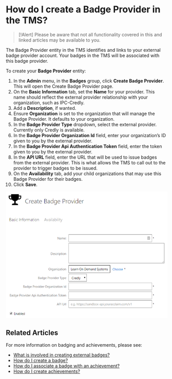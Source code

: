 # How do I create a Badge Provider in the TMS?

> [!Alert] Please be aware that not all functionality covered in this and linked articles may be available to you.

The Badge Provider entity in the TMS identifies and links to your external badge provider account. Your badges in the TMS will be associated with this badge provider. 

To create your **Badge Provider** entity:
1. In the **Admin** menu, in the **Badges** group, click **Create Badge Provider**. This will open the Create Badge Provider page.
1. On the **Basic Information** tab, set the **Name** for your provider. This name should reflect the external provider relationship with your organization, such as IPC-Credly.
1. Add a **Description**, if wanted.
1. Ensure **Organization** is set to the organization that will manage the Badge Provider. It defaults to your organization.
1. In the **Badge Provider Type** dropdown, select the external provider. Currently only Credly is available.
1. In the **Badge Provider Organization Id** field, enter your organization’s ID given to you by the external provider. 
1. In the **Badge Provider Api Authentication Token** field, enter the token given to you by the external provider.
1. In the **API URL** field, enter the URL that will be used to issue badges from the external provider. This is what allows the TMS to call out to the provider to trigger badges to be issued.
1. On the **Availability** tab, add your child organizations that may use this Badge Provider for their badges.
1. Click **Save**.

![](/tms/images/create-badge-provider-image.png)

## Related Articles

For more information on badging and achievements, please see:

- [What is involved in creating external badges?](badge-process.md)
- [How do I create a badge?](create-badge.md)
- [How do I associate a badge with an achievement?](associate-badge.md)
- [How do I create achievements?](create-achievements-to-motivate-learners.md)

